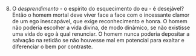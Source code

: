8. O *desprendimento* - o espírito do esquecimento do eu - é desejável? Então o homem mortal deve viver face a face com o incessante clamor de um ego inescapável, que exige reconhecimento e honra. O homem não poderia escolher a vida divina, de modo dinâmico, se não existisse uma vida do ego à qual renunciar. O homem nunca poderia depositar a salvação na retidão se não houvesse mal em potencial para exaltar e diferenciar o bem por contraste.